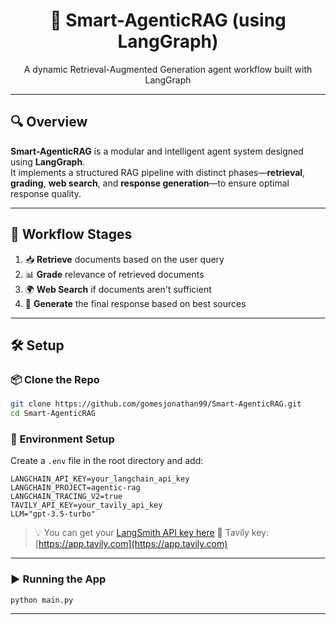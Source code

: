 
<p align="center">
  <h1 align="center">🤖 Smart-AgenticRAG (using LangGraph)</h1>
  <p align="center">A dynamic Retrieval-Augmented Generation agent workflow built with LangGraph</p>
</p>

---

## 🔍 Overview

**Smart-AgenticRAG** is a modular and intelligent agent system designed using **LangGraph**.  
It implements a structured RAG pipeline with distinct phases—**retrieval**, **grading**, **web search**, and **response generation**—to ensure optimal response quality.

---

## 🚦 Workflow Stages

1. 📥 **Retrieve** documents based on the user query  
2. 📊 **Grade** relevance of retrieved documents  
3. 🌍 **Web Search** if documents aren't sufficient  
4. 🧾 **Generate** the final response based on best sources  

---

## 🛠️ Setup

### 📦 Clone the Repo

```bash
git clone https://github.com/gomesjonathan99/Smart-AgenticRAG.git
cd Smart-AgenticRAG
````

### 🔐 Environment Setup

Create a `.env` file in the root directory and add:

```env
LANGCHAIN_API_KEY=your_langchain_api_key
LANGCHAIN_PROJECT=agentic-rag
LANGCHAIN_TRACING_V2=true
TAVILY_API_KEY=your_tavily_api_key
LLM="gpt-3.5-turbo"
```

> 💡 You can get your [LangSmith API key here](https://smith.langchain.com)
> 🧠 Tavily key: [https://app.tavily.com](https://app.tavily.com)

---

### ▶️ Running the App

```bash
python main.py
```

---
